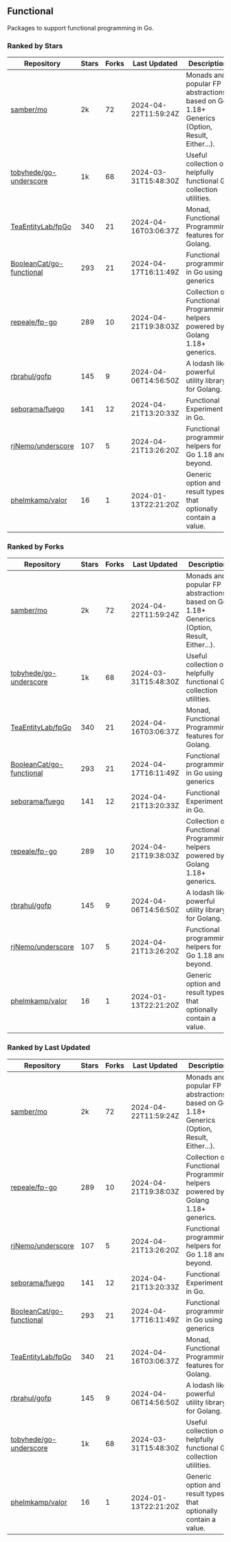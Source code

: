 ## Functional

Packages to support functional programming in Go.

### Ranked by Stars

| Repository | Stars | Forks | Last Updated | Description | 
|------------|-------|-------|--------------|-------------|
| [samber/mo](https://github.com/samber/mo) | 2k | 72 | 2024-04-22T11:59:24Z |  Monads and popular FP abstractions, based on Go 1.18+ Generics (Option, Result, Either...). |
| [tobyhede/go-underscore](https://github.com/tobyhede/go-underscore) | 1k | 68 | 2024-03-31T15:48:30Z |  Useful collection of helpfully functional Go collection utilities. |
| [TeaEntityLab/fpGo](https://github.com/TeaEntityLab/fpGo) | 340 | 21 | 2024-04-16T03:06:37Z |  Monad, Functional Programming features for Golang. |
| [BooleanCat/go-functional](https://github.com/BooleanCat/go-functional) | 293 | 21 | 2024-04-17T16:11:49Z |  Functional programming in Go using generics |
| [repeale/fp-go](https://github.com/repeale/fp-go) | 289 | 10 | 2024-04-21T19:38:03Z |  Collection of Functional Programming helpers powered by Golang 1.18+ generics. |
| [rbrahul/gofp](https://github.com/rbrahul/gofp) | 145 | 9 | 2024-04-06T14:56:50Z |  A lodash like powerful utility library for Golang. |
| [seborama/fuego](https://github.com/seborama/fuego) | 141 | 12 | 2024-04-21T13:20:33Z |  Functional Experiment in Go. |
| [rjNemo/underscore](https://github.com/rjNemo/underscore) | 107 | 5 | 2024-04-21T13:26:20Z |  Functional programming helpers for Go 1.18 and beyond. |
| [phelmkamp/valor](https://github.com/phelmkamp/valor) | 16 | 1 | 2024-01-13T22:21:20Z |  Generic option and result types that optionally contain a value. |

### Ranked by Forks

| Repository | Stars | Forks | Last Updated | Description | 
|------------|-------|-------|--------------|-------------|
| [samber/mo](https://github.com/samber/mo) | 2k | 72 | 2024-04-22T11:59:24Z |  Monads and popular FP abstractions, based on Go 1.18+ Generics (Option, Result, Either...). |
| [tobyhede/go-underscore](https://github.com/tobyhede/go-underscore) | 1k | 68 | 2024-03-31T15:48:30Z |  Useful collection of helpfully functional Go collection utilities. |
| [TeaEntityLab/fpGo](https://github.com/TeaEntityLab/fpGo) | 340 | 21 | 2024-04-16T03:06:37Z |  Monad, Functional Programming features for Golang. |
| [BooleanCat/go-functional](https://github.com/BooleanCat/go-functional) | 293 | 21 | 2024-04-17T16:11:49Z |  Functional programming in Go using generics |
| [seborama/fuego](https://github.com/seborama/fuego) | 141 | 12 | 2024-04-21T13:20:33Z |  Functional Experiment in Go. |
| [repeale/fp-go](https://github.com/repeale/fp-go) | 289 | 10 | 2024-04-21T19:38:03Z |  Collection of Functional Programming helpers powered by Golang 1.18+ generics. |
| [rbrahul/gofp](https://github.com/rbrahul/gofp) | 145 | 9 | 2024-04-06T14:56:50Z |  A lodash like powerful utility library for Golang. |
| [rjNemo/underscore](https://github.com/rjNemo/underscore) | 107 | 5 | 2024-04-21T13:26:20Z |  Functional programming helpers for Go 1.18 and beyond. |
| [phelmkamp/valor](https://github.com/phelmkamp/valor) | 16 | 1 | 2024-01-13T22:21:20Z |  Generic option and result types that optionally contain a value. |

### Ranked by Last Updated

| Repository | Stars | Forks | Last Updated | Description | 
|------------|-------|-------|--------------|-------------|
| [samber/mo](https://github.com/samber/mo) | 2k | 72 | 2024-04-22T11:59:24Z |  Monads and popular FP abstractions, based on Go 1.18+ Generics (Option, Result, Either...). |
| [repeale/fp-go](https://github.com/repeale/fp-go) | 289 | 10 | 2024-04-21T19:38:03Z |  Collection of Functional Programming helpers powered by Golang 1.18+ generics. |
| [rjNemo/underscore](https://github.com/rjNemo/underscore) | 107 | 5 | 2024-04-21T13:26:20Z |  Functional programming helpers for Go 1.18 and beyond. |
| [seborama/fuego](https://github.com/seborama/fuego) | 141 | 12 | 2024-04-21T13:20:33Z |  Functional Experiment in Go. |
| [BooleanCat/go-functional](https://github.com/BooleanCat/go-functional) | 293 | 21 | 2024-04-17T16:11:49Z |  Functional programming in Go using generics |
| [TeaEntityLab/fpGo](https://github.com/TeaEntityLab/fpGo) | 340 | 21 | 2024-04-16T03:06:37Z |  Monad, Functional Programming features for Golang. |
| [rbrahul/gofp](https://github.com/rbrahul/gofp) | 145 | 9 | 2024-04-06T14:56:50Z |  A lodash like powerful utility library for Golang. |
| [tobyhede/go-underscore](https://github.com/tobyhede/go-underscore) | 1k | 68 | 2024-03-31T15:48:30Z |  Useful collection of helpfully functional Go collection utilities. |
| [phelmkamp/valor](https://github.com/phelmkamp/valor) | 16 | 1 | 2024-01-13T22:21:20Z |  Generic option and result types that optionally contain a value. |

